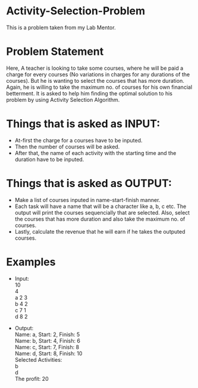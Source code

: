 # Activity-Selection-Problem
This is a problem taken from my Lab Mentor.  

# Problem Statement  
Here, A teacher is looking to take some courses, where he will be paid a charge for every courses (No variations in charges for any durations of the courses). But he is wanting to select the courses that has more duration. Again, he is willing to take the maximum no. of courses for his own financial betterment. It is asked to help him finding the optimal solution to his problem by using Activity Selection Algorithm.  
  
# Things that is asked as INPUT:
* At-first the charge for a courses have to be inputed.
* Then the number of courses will be asked.
* After that, the name of each activity with the starting time and the duration have to be inputed.
  
# Things that is asked as OUTPUT:  
* Make a list of courses inputed in name-start-finish manner. 
* Each task will have a name that will be a character like a, b, c etc. The output will print the courses sequencially that are selected. Also, select the courses that has more duration and also take the maximum no. of courses.
* Lastly, calculate the revenue that he will earn if he takes the outputed courses.

# Examples
* Input:  
10    
4    
a 2 3  
b 4 2  
c 7 1  
d 8 2  

* Output:  
Name: a, Start: 2, Finish: 5  
Name: b, Start: 4, Finish: 6  
Name: c, Start: 7, Finish: 8  
Name: d, Start: 8, Finish: 10  
Selected Activities:  
b   
d   
The profit: 20  
